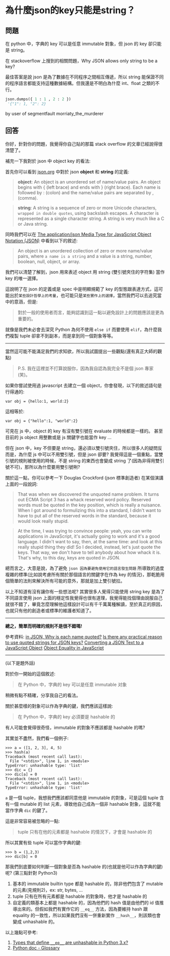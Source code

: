 # 為什麼json的key只能是string？

## 問題

在 python 中，字典的 key 可以是任意 immutable 對象，但 json 的 key 卻只能是 string。

在 stackoverflow 上搜到的相關問題，Why JSON allows only string to be a key?

最佳答案是說 json 是為了數據在不同程序之間相互傳遞，所以 string 能保證不同的程序語言都能支持這種數據結構。但我還是不明白為什麼 int、float 之類的不行。

```python
json.dumps({ 1 : 1 , 2 : 2 })
 '{"1": 1, "2": 2}
```

by user of segmentfault morriaty_the_murderer

## 回答

你好，針對你的問題，我覺得你自己貼的那篇 stack overflow 的文章已經說得很清楚了。

補充一下我對於 json 中 object key 的看法:

首先你可以看到 [json.org][1] 中對於 json **object** 和 **string** 的定義:

> **object**: An object is an unordered set of name/value pairs. An object begins with { (left brace) and ends with } (right brace). Each name is followed by : (colon) and the name/value pairs are separated by , (comma).

> **string**: A string is a sequence of zero or more Unicode characters, `wrapped in double quotes`, using backslash escapes. A character is represented as a single character string. A string is very much like a C or Java string.

同時我們可以在 [The application/json Media Type for JavaScript Object Notation (JSON)][2] 中看到以下的敘述:

> An object is an unordered collection of zero or more name/value pairs, where `a name is a string` and a value is a string, number, boolean, null, object, or array.

我們可以清楚了解到，json 用來表述 object 用 string (雙引號夾住的字符集) 當作 key 的唯一選擇。

這說明了在 json 的定義或是 spec 中是明顯規範了 key 的型態跟表達方式，這可能出於`某些設計哲學上的考量`，也可能只是`某些實作上的選擇`，當然我們可以去追究當中的意涵，但是:

> 對於一般的使用者而言，能夠認識到這一點以避免設計上的問題應該是更為重要的。

就像是我們未必會去深究 Python 為何不使用 `else if` 而要使用 `elif`，為什麼我們複製 tuple 卻拿不到副本，而是拿到同一個對象等等。

----------

當然這可能不能滿足我們的求知欲，所以我試圖提出一些觀點(還有真正大師的觀點)

>P.S. 我在這裡並不打算說服你，因為我自認為我完全不是個 json 專家(笑)。

如果你嘗試使用過 javascript 去建立一個 object，你會發現，以下的敘述語句是行得通的:

```
var obj = {hello:1, world:2}
```

這相等於:

```
var obj = {"hello":1, "world":2}
```

可見在 js 中，object 的 key 有沒有雙引號在 evaluate 的時候都是一樣的。 甚至目前的 js object 用整數或是 js 關鍵字也能當作 key ...

但在 json 中，key 不但要是 string，還必須以雙引號夾住，所以很多人的疑問反而是，為什麼 js 中可以不用雙引號，但是 json 卻要? 我覺得這是一個重點，當雙引號的規則被使用的時候，不是 string 的東西也會變成 string 了(因為非得用雙引號不可)，那所以為什麼要用雙引號咧?

關於這一點，你可以參考一下 Douglas Crockford (json 標準創造者) 在某個演講上面的一段說詞:

> That was when we discovered the unquoted name problem. It turns out ECMA Script 3 has a whack reserved word policy. Reserved words must be quoted in the key position, which is really a nuisance. When I got around to formulizing this into a standard, I didn't want to have to put all of the reserved words in the standard, because it would look really stupid.

> At the time, I was trying to convince people: yeah, you can write applications in JavaScript, it's actually going to work and it's a good language. I didn't want to say, then, at the same time: and look at this really stupid thing they did! So I decided, instead, let's just quote the keys. That way, we don't have to tell anybody about how whack it is. That's why, to this day, keys are quoted in JSON.

總而言之，大意是說，為了避免 `json 因為要避免使用它的語言發生問題` 所導致的過度複雜的標準(比如說考慮所有關於那個語言的關鍵字在作為 key 的情況)，那乾脆用個簡單的法則來解決所有可能的意外，那就是加上雙引號拉。

以上不知道有沒有讓你有一些想法呢? 其實很多人覺得只能使用 string key 是為了不同語言使用 json 上面的穩定性我覺得也很有道理，我覺得能找個理由說服自己就很不錯了，畢竟怎麼理解他這樣設計可以有千千萬萬種解讀，至於真正的原因，也就只有他的創造者或標準的維護者知道了。

----------

**總之，簡單而明確的規則不是很不錯嗎!**

參考資料:
[in JSON, Why is each name quoted?][3]
[Is there any practical reason to use quoted strings for JSON keys?][4]
[Converting a JSON Text to a JavaScript Object][5]
[Object Equality in JavaScript][6]

----------
(以下是題外話)

對於你一開始的這個敘述:

> 在 Python 中，字典的 key 可以是任意 immutable 对象

稍微有點不精確，分享我自己的看法。

關於甚麼樣的對象可以作為字典的鍵，我們應該這樣說:

> 在 Python 中，字典的 key 必須要是 hashable 的

有人可能會覺得很奇怪，immutable 的對象不應該都是 hashable 的嗎?

其實並不盡然，我們看一個例子:

```
>>> a = ([1, 2, 3], 4, 5)
>>> hash(a)
Traceback (most recent call last):
  File "<stdin>", line 1, in <module>
TypeError: unhashable type: 'list'
>>> dic = {}
>>> dic[a] = 0
Traceback (most recent call last):
  File "<stdin>", line 1, in <module>
TypeError: unhashable type: 'list'
``` 

`a` 是一個 tuple，我想我們應該都同意他是 immutable 的對象，可是這個 tuple 含有一個 mutable 的 list 元素，導致他自己成為一個非 hashable 對象，這就不能當作字典 `dic` 的鍵了。

這是非常容易被忽略的一點:

> tuple 只有在他的元素都是 hashable 的情況下，才會是 hashable 的

所以其實有些 tuple 可以當作字典的鍵:

```
>>> b = (1,2,3)
>>> dic[b] = 0
```

那我們到底要如何判斷一個對象是否為 hashable 的(也就是他可以作為字典的鍵)呢? (第三點針對 Python3)

1. 基本的 immutable builtin type 都是 hashable 的，除非他們包含了 mutable 的元素(見規則2)，ex: str, bytes, ...
2. tuple 只有在所有元素都是 hashable 的對象時，他才是 hashable 的
3. 自定義的類基本上都是 hashable 的，因為他們的 hash 值是由他們的 id 值推導出來的。但假如我們有實作它的 `__eq__` 方法，因為要維持 hash 跟 equality 的一致性，所以如果我們沒有一併重新實作 `__hash__`，則該類也會變成 unhashable 的。

以上幾點可參考:

1. [Types that define `__eq__` are unhashable in Python 3.x?][7]
2. [Python doc - Glossary][8]


  [1]: http://www.json.org/
  [2]: http://tools.ietf.org/html/rfc4627
  [3]: http://stackoverflow.com/questions/2067974/in-json-why-is-each-name-quoted
  [4]: http://stackoverflow.com/questions/4201441/is-there-any-practical-reason-to-use-quoted-strings-for-json-keys
  [5]: http://www.w3schools.com/js/js_json.asp
  [6]: http://adripofjavascript.com/blog/drips/object-equality-in-javascript.html
  [7]: http://stackoverflow.com/questions/1608842/types-that-define-eq-are-unhashable-in-python-3-x
  [8]: https://docs.python.org/3/glossary.html#term-hashable